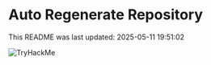 # Auto Regenerate Repository

This README was last updated: 2025-05-11 19:51:02

 ![TryHackMe](https://tryhackme.com/badge/533634)